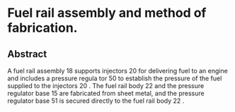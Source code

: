 # Fuel rail assembly and method of fabrication.

## Abstract
A fuel rail assembly 18 supports injectors 20 for delivering fuel to an engine and includes a pressure regula tor 50 to establish the pressure of the fuel supplied to the injectors 20 . The fuel rail body 22 and the pressure regulator base 15 are fabricated from sheet metal, and the pressure regulator base 51 is secured directly to the fuel rail body 22 .
